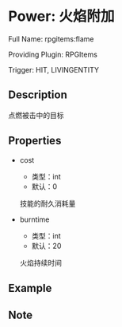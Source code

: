 # Power: 火焰附加

<!-- 本文件是通过游戏内 `/rpgitem gen-wiki` 命令生成的。 -->
<!-- 请只在对应的 "beginCustomXXXX" 与 "endCustomXXXX" 间编辑。  -->
<!-- 如果您想修改技能或其属性的描述， -->
<!-- 请修改 "resources/lang/zh_CN.yml" 中对应的项。 -->

Full Name: rpgitems:flame

Providing Plugin: RPGItems

Trigger: HIT, LIVINGENTITY


<!-- beginCustomHeader -->
<!-- endCustomHeader -->

## Description

点燃被击中的目标
<!-- beginCustomDescription -->
<!-- endCustomDescription -->

## Properties

* cost

  * 类型：int
  * 默认：0

  技能的耐久消耗量

* burntime

  * 类型：int
  * 默认：20

  火焰持续时间


<!-- beginCustomProperties -->
<!-- endCustomProperties -->

## Example

<!-- beginCustomExample -->
<!-- endCustomExample -->

## Note

<!-- beginCustomNote -->
<!-- endCustomNote -->